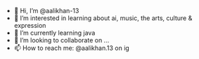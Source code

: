 - 👋 Hi, I’m @aalikhan-13
- 👀 I’m interested in learning about ai, music, the arts, culture & expression
- 🌱 I’m currently learning java
- 💞️ I’m looking to collaborate on ...
- 📫 How to reach me: @aalikhan.13 on ig

<!---
aalikhan-13/aalikhan-13 is a ✨ special ✨ repository because its `README.md` (this file) appears on your GitHub profile.
You can click the Preview link to take a look at your changes.
--->
